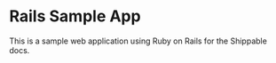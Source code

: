 Rails Sample App
================

This is a sample web application using Ruby on Rails for the Shippable docs.
